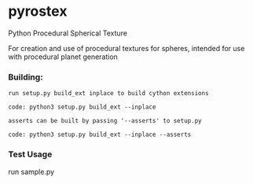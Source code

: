 # pyrostex
Python Procedural Spherical Texture

For creation and use of procedural textures for spheres, 
intended for use with procedural planet generation


### Building:
    run setup.py build_ext inplace to build cython extensions

    code: python3 setup.py build_ext --inplace

    asserts can be built by passing '--asserts' to setup.py

    code: python3 setup.py build_ext --inplace --asserts

### Test Usage
run sample.py
